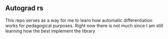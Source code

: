 ## Autograd rs

This repo serves as a way for me to learn how automatic differentiation works for pedagogical purposes. Right now there is not much since I am still learning how the best implement the library 